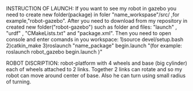 INSTRUCTION OF LAUNCH:
If you want to see my robot in gazebo you need to create new folder(package) 
in foler "name_workspase"/src/ ,for example,"robot-gazebo". After you need to download from my repository in created
new folder("robot-gazebo") such as folder and files: "launch" , "urdf" , "CMakeLists.txt" and "package.xml".
Then you need to open console and enter comands in you workspace: 
1)source devel/setup.bash
2)catkin_make
3)roslaunch "name_package" begin.launch  "(for example: roslaunch robot_gazebo begin.launch )"

ROBOT DISCRIPTION: robot-platform with 4 wheels and base (big cylinder) each of wheels attached to 2 links. Together 2 links 
can rotate and so my robot can move around center of base. Also he can turn using small radius of turning.
